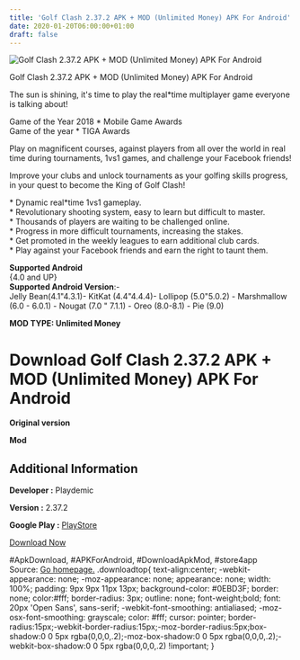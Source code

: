 ```yaml
---
title: 'Golf Clash 2.37.2 APK + MOD (Unlimited Money) APK For Android'
date: 2020-01-20T06:00:00+01:00
draft: false
---
```


![Golf Clash 2.37.2 APK + MOD (Unlimited Money) APK For Android](https://i2.wp.com/apkhome.net/wp-content/uploads/2020/01/Golf-Clash-2.37.2-APK-MOD-Unlimited-Money.png "Golf Clash 2.37.2 APK + MOD (Unlimited Money) APK For Android")

  

Golf Clash 2.37.2 APK + MOD (Unlimited Money) APK For Android

The sun is shining, it's time to play the real\*time multiplayer game everyone is talking about!

Game of the Year 2018 \* Mobile Game Awards  
Game of the year \* TIGA Awards

Play on magnificent courses, against players from all over the world in real time during tournaments, 1vs1 games, and challenge your Facebook friends!

Improve your clubs and unlock tournaments as your golfing skills progress, in your quest to become the King of Golf Clash!

\* Dynamic real\*time 1vs1 gameplay.  
\* Revolutionary shooting system, easy to learn but difficult to master.  
\* Thousands of players are waiting to be challenged online.  
\* Progress in more difficult tournaments, increasing the stakes.  
\* Get promoted in the weekly leagues to earn additional club cards.  
\* Play against your Facebook friends and earn the right to taunt them.

**Supported Android**  
{4.0 and UP}  
**Supported Android Version**:-  
Jelly Bean(4.1"4.3.1)- KitKat (4.4"4.4.4)- Lollipop (5.0"5.0.2) - Marshmallow (6.0 - 6.0.1) - Nougat (7.0 " 7.1.1) - Oreo (8.0-8.1) - Pie (9.0)

**MOD TYPE: Unlimited Money**

Download Golf Clash 2.37.2 APK + MOD (Unlimited Money) APK For Android
======================================================================

**Original version**

**Mod**

Additional Information
----------------------

**Developer :** Playdemic

**Version :** 2.37.2

**Google Play :** [PlayStore](https://play.google.com/store/apps/details?id=com.playdemic.golf.android)

  

[Download Now](https://store4app.co/post/golf-clash-2-37-2-apk-mod-unlimited-money-apk-for-android_1579453665)

  
#ApkDownload, #APKForAndroid, #DownloadApkMod, #store4app  
Source: [Go homepage.](https://store4app.co/post/golf-clash-2-37-2-apk-mod-unlimited-money-apk-for-android_1579453665) .downloadtop{ text-align:center; -webkit-appearance: none; -moz-appearance: none; appearance: none; width: 100%; padding: 9px 9px 11px 13px; background-color: #0EBD3F; border: none; color:#fff; border-radius: 3px; outline: none; font-weight;bold; font: 20px 'Open Sans', sans-serif; -webkit-font-smoothing: antialiased; -moz-osx-font-smoothing: grayscale; color: #fff; cursor: pointer; border-radius:15px;-webkit-border-radius:15px;-moz-border-radius:5px;box-shadow:0 0 5px rgba(0,0,0,.2);-moz-box-shadow:0 0 5px rgba(0,0,0,.2);-webkit-box-shadow:0 0 5px rgba(0,0,0,.2) !important; }